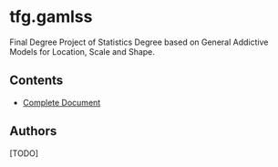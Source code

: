 # tfg.gamlss
Final Degree Project of Statistics Degree based on General Addictive Models for Location, Scale and Shape.

## Contents

* [Complete Document](tex/document/document.pdf)

## Authors
[TODO]
